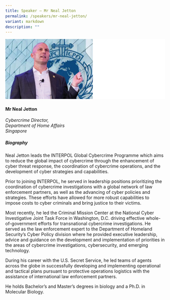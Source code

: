 ```yaml
---
title: Speaker – Mr Neal Jetton
permalink: /speakers/mr-neal-jetton/
variant: markdown
description: ""
---
```

![](/images/2025%20speakers/Neal.png)
#### **Mr Neal Jetton**

*Cybercrime Director, <br>Department of Home Affairs<br>Singapore*

##### **Biography**
Neal Jetton leads the INTERPOL Global Cybercrime Programme which aims to reduce the global impact of cybercrime through the enhancement of cyber threat response, the coordination of cybercrime operations, and the development of cyber strategies and capabilities.

Prior to joining INTERPOL, he served in leadership positions prioritizing the coordination of cybercrime investigations with a global network of law enforcement partners, as well as the advancing of cyber policies and strategies. These efforts have allowed for more robust capabilities to impose costs to cyber criminals and bring justice to their victims.

Most recently, he led the Criminal Mission Center at the National Cyber Investigative Joint Task Force in Washington, D.C. driving effective whole-of-government efforts for transnational cybercrime investigations. He served as the law enforcement expert to the Department of Homeland Security’s Cyber Policy division where he provided executive leadership, advice and guidance on the development and implementation of priorities in the areas of cybercrime investigations, cybersecurity, and emerging technology.

During his career with the U.S. Secret Service, he led teams of agents across the globe in successfully developing and implementing operational and tactical plans pursuant to protective operations logistics with the assistance of international law enforcement partners.

He holds Bachelor’s and Master’s degrees in biology and a Ph.D. in Molecular Biology.
